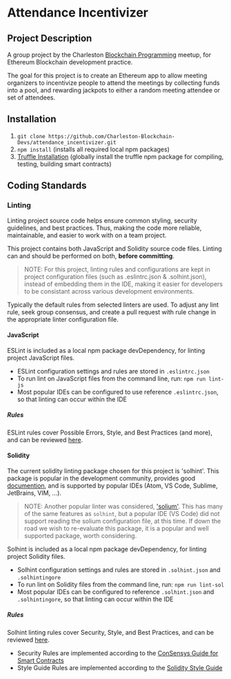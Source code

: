 # Attendance Incentivizer

## Project Description
A group project by the Charleston [Blockchain Programming](https://www.meetup.com/Blockchain-Programming/) meetup, for Ethereum Blockchain development practice.
   
The goal for this project is to create an Ethereum app to allow meeting organizers to incentivize people to attend the meetings by collecting funds into a pool, and rewarding jackpots to either a random meeting attendee or set of attendees.

## Installation
1. `git clone https://github.com/Charleston-Blockchain-Devs/attendance_incentivizer.git`
2. `npm install`  (installs all required local npm packages)
3. [Truffle Installation](http://truffleframework.com/docs/getting_started/installation) (globally install the truffle npm package for compiling, testing, building smart contracts)

## Coding Standards
### Linting
Linting project source code helps ensure common styling, security guidelines, and best practices. Thus, making the code more reliable, maintainable, and easier to work with on a team project.
  
This project contains both JavaScript and Solidity source code files. Linting can and should be performed on both, __before committing__.

> NOTE: For this project, linting rules and configurations are kept in project configuration files (such as .eslintrc.json & .solhint.json), instead of embedding them in the IDE, making it easier for developers to be consistant across various development environments.
  
Typically the default rules from selected linters are used. To adjust any lint rule, seek group consensus, and create a pull request with rule change in the appropriate linter configuration file.
  
#### JavaScript
ESLint is included as a local npm package devDependency, for linting project JavaScript files.
* ESLint configuration settings and rules are stored in `.eslintrc.json`
* To run lint on JavaScript files from the command line, run: `npm run lint-js`
* Most popular IDEs can be configured to use reference `.eslintrc.json`, so that linting can occur within the IDE

##### Rules
ESLint rules cover Possible Errors, Style, and Best Practices (and more), and can be reviewed [here](https://eslint.org/docs/rules/).

#### Solidity
The current solidity linting package chosen for this project is 'solhint'. This package is popular in the development community, provides good [documention](https://protofire.github.io/solhint/), and is supported by popular IDEs (Atom, VS Code, Sublime, JetBrains, VIM, ...).
  
> NOTE: Another popular linter was considered, ['solium'](http://solium.readthedocs.io/en/latest/). This has many of the same features as `solhint`, but a popular IDE (VS Code) did not support reading the solium configuration file, at this time. If down the road we wish to re-evaluate this package, it is a popular and well supported package, worth considering.

Solhint is included as a local npm package devDependency, for linting project Solidity files.
* Solhint configuration settings and rules are stored in `.solhint.json` and `.solhintingore`
* To run lint on Solidity files from the command line, run: `npm run lint-sol`
* Most popular IDEs can be configured to reference `.solhint.json` and `.solhintingore`, so that linting can occur within the IDE
   
##### Rules
Solhint linting rules cover Security, Style, and Best Practices, and can be reviewed [here](https://protofire.github.io/solhint/rules.html).
* Security Rules are implemented according to the [ConSensys Guide for Smart Contracts](https://consensys.github.io/smart-contract-best-practices/recommendations/)
* Style Guide Rules are implemented according to the [Solidity Style Guide](http://solidity.readthedocs.io/en/develop/style-guide.html)

